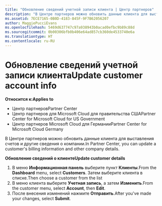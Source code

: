 ```yaml
---
title: "Обновление сведений учетной записи клиента | Центр партнеров"
description: "В Центре партнеров можно обновить данные клиента для выставления счетов и другие сведения о компании."
ms.assetid: 7ECE7165-0B0D-4183-845F-9F7B62056207
author: MaggiePucciEvans
ms.openlocfilehash: 5469d637747c97a938943b0acad0efbc9b89c88d
ms.sourcegitcommit: 0b00306bfb0b406e64ad857cb360de4533740e6a
ms.translationtype: HT
ms.contentlocale: ru-RU
---
```

# <a name="update-customer-account-info"></a><span data-ttu-id="a197d-103">Обновление сведений учетной записи клиента</span><span class="sxs-lookup"><span data-stu-id="a197d-103">Update customer account info</span></span>

**<span data-ttu-id="a197d-104">Относится к:</span><span class="sxs-lookup"><span data-stu-id="a197d-104">Applies to</span></span>**

-  <span data-ttu-id="a197d-105">Центр партнеров</span><span class="sxs-lookup"><span data-stu-id="a197d-105">Partner Center</span></span>
-  <span data-ttu-id="a197d-106">Центр партнеров для Microsoft Cloud для правительства США</span><span class="sxs-lookup"><span data-stu-id="a197d-106">Partner Center for Microsoft Cloud for US Government</span></span>
-  <span data-ttu-id="a197d-107">Центр партнеров Microsoft Cloud для Германии</span><span class="sxs-lookup"><span data-stu-id="a197d-107">Partner Center for Microsoft Cloud Germany</span></span>

<span data-ttu-id="a197d-108">В Центре партнеров можно обновить данные клиента для выставления счетов и другие сведения о компании.</span><span class="sxs-lookup"><span data-stu-id="a197d-108">In Partner Center, you can update a customer's billing information and other company details.</span></span>

**<span data-ttu-id="a197d-109">Обновление сведений о клиенте</span><span class="sxs-lookup"><span data-stu-id="a197d-109">Update customer details</span></span>**

1.  <span data-ttu-id="a197d-110">В меню **Информационная панель** выберите пункт **Клиенты**.</span><span class="sxs-lookup"><span data-stu-id="a197d-110">From the **Dashboard** menu, select **Customers**.</span></span> <span data-ttu-id="a197d-111">Затем выберите клиента в списке.</span><span class="sxs-lookup"><span data-stu-id="a197d-111">Then choose a customer from the list</span></span>
2.  <span data-ttu-id="a197d-112">В меню клиента выберите **Учетная запись**, а затем **Изменить**.</span><span class="sxs-lookup"><span data-stu-id="a197d-112">From the customer menu, select **Account**, then **Edit**.</span></span>
3.  <span data-ttu-id="a197d-113">После внесения изменений нажмите **Отправить**.</span><span class="sxs-lookup"><span data-stu-id="a197d-113">After you've made your changes, select **Submit**.</span></span>

 

 



